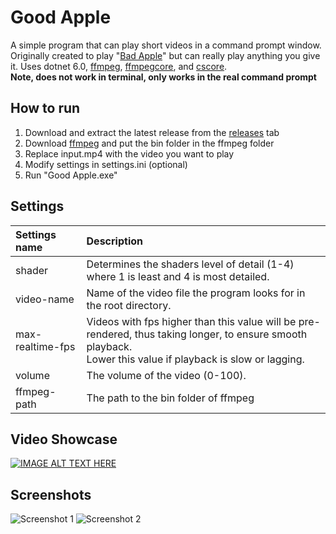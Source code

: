 # Good Apple

A simple program that can play short videos in a command prompt window. Originally created to play "[Bad Apple](https://youtu.be/FtutLA63Cp8)" but can really play anything you give it. Uses dotnet 6.0, [ffmpeg](https://ffmpeg.org/), [ffmpegcore](https://github.com/rosenbjerg/FFMpegCore), and [cscore](https://github.com/filoe/cscore). <br><b>Note, does not work in terminal, only works in the real command prompt</b>

## How to run
1) Download and extract the latest release from the [releases](https://github.com/RonaldKirk443/good-apple/releases) tab
2) Download [ffmpeg](https://ffmpeg.org/) and put the bin folder in the ffmpeg folder
3) Replace input.mp4 with the video you want to play
4) Modify settings in settings.ini (optional)
5) Run "Good Apple.exe"

## Settings
Settings name | Description
| :--- | :---
shader  |  Determines the shaders level of detail (1-4) where 1 is least and 4 is most detailed.
video-name  | Name of the video file the program looks for in the root directory.
max-realtime-fps  |  Videos with fps higher than this value will be pre-rendered, thus taking longer, to ensure smooth playback. <br> Lower this value if playback is slow or lagging.
volume  |  The volume of the video (0-100).
ffmpeg-path  |  The path to the bin folder of ffmpeg

## Video Showcase
[![IMAGE ALT TEXT HERE](https://img.youtube.com/vi/oGb05dZKznc/0.jpg)](https://www.youtube.com/watch?v=oGb05dZKznc)

## Screenshots
![Screenshot 1](https://i.imgur.com/5nYVpRT.jpg)
![Screenshot 2](https://i.imgur.com/9OVPiWi.jpg)
